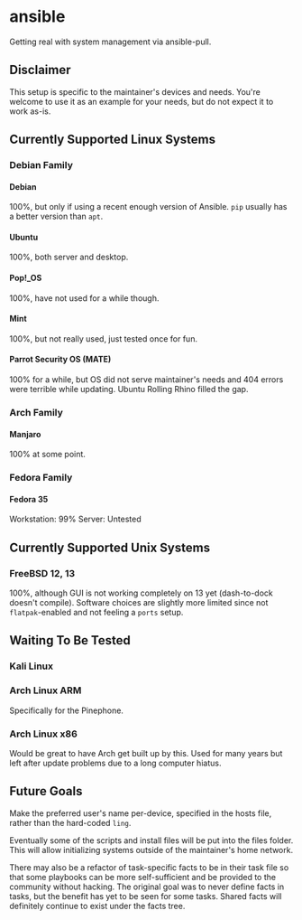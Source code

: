 # ansible
Getting real with system management via ansible-pull.

## Disclaimer
This setup is specific to the maintainer's devices and needs. You're welcome to use it as an example for your needs, but do not expect it to work as-is.

## Currently Supported Linux Systems
### Debian Family
#### Debian
100%, but only if using a recent enough version of Ansible. `pip` usually has a better version than `apt`.
#### Ubuntu
100%, both server and desktop.
#### Pop!_OS
100%, have not used for a while though.
#### Mint
100%, but not really used, just tested once for fun.
#### Parrot Security OS (MATE)
100% for a while, but OS did not serve maintainer's needs and 404 errors were terrible while updating. Ubuntu Rolling Rhino filled the gap.

### Arch Family
#### Manjaro
100% at some point.

### Fedora Family
#### Fedora 35
Workstation: 99%
Server: Untested

## Currently Supported Unix Systems
### FreeBSD 12, 13
100%, although GUI is not working completely on 13 yet (dash-to-dock doesn't compile).
Software choices are slightly more limited since not `flatpak`-enabled and not feeling a `ports` setup.

## Waiting To Be Tested
### Kali Linux
### Arch Linux ARM 
Specifically for the Pinephone.
### Arch Linux x86
Would be great to have Arch get built up by this. Used for many years but left after update problems due to a long computer hiatus.

## Future Goals
Make the preferred user's name per-device, specified in the hosts file, rather than the hard-coded `ling`.

Eventually some of the scripts and install files will be put into the files folder. This will allow initializing systems outside of the maintainer's home network. 

There may also be a refactor of task-specific facts to be in their task file so that some playbooks can be more self-sufficient and be provided to the community without hacking. The original goal was to never define facts in tasks, but the benefit has yet to be seen for some tasks. Shared facts will definitely continue to exist under the facts tree.
